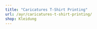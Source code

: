 ```yaml
---
title: "Caricatures T-Shirt Printing"
url: /ayr/caricatures-t-shirt-printing/
shop: Kleidung
---
```

